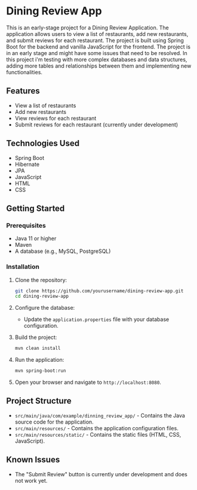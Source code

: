 # Dining Review App

This is an early-stage project for a Dining Review Application. The application allows users to view a list of restaurants, add new restaurants, and submit reviews for each restaurant. 
The project is built using Spring Boot for the backend and vanilla JavaScript for the frontend.
The project is in an early stage and might have some issues that need to be resolved.
In this project i'm testing with more complex databases and data structures, adding more tables and relationships between them and implementing new functionalities.

## Features

- View a list of restaurants
- Add new restaurants
- View reviews for each restaurant
- Submit reviews for each restaurant (currently under development)

## Technologies Used

- Spring Boot
- Hibernate
- JPA
- JavaScript
- HTML
- CSS

## Getting Started

### Prerequisites

- Java 11 or higher
- Maven
- A database (e.g., MySQL, PostgreSQL)

### Installation

1. Clone the repository:
    ```bash
    git clone https://github.com/yourusername/dining-review-app.git
    cd dining-review-app
    ```

2. Configure the database:
    - Update the `application.properties` file with your database configuration.

3. Build the project:
    ```bash
    mvn clean install
    ```

4. Run the application:
    ```bash
    mvn spring-boot:run
    ```

5. Open your browser and navigate to `http://localhost:8080`.

## Project Structure

- `src/main/java/com/example/dinning_review_app/` - Contains the Java source code for the application.
- `src/main/resources/` - Contains the application configuration files.
- `src/main/resources/static/` - Contains the static files (HTML, CSS, JavaScript).

## Known Issues

- The "Submit Review" button is currently under development and does not work yet.
